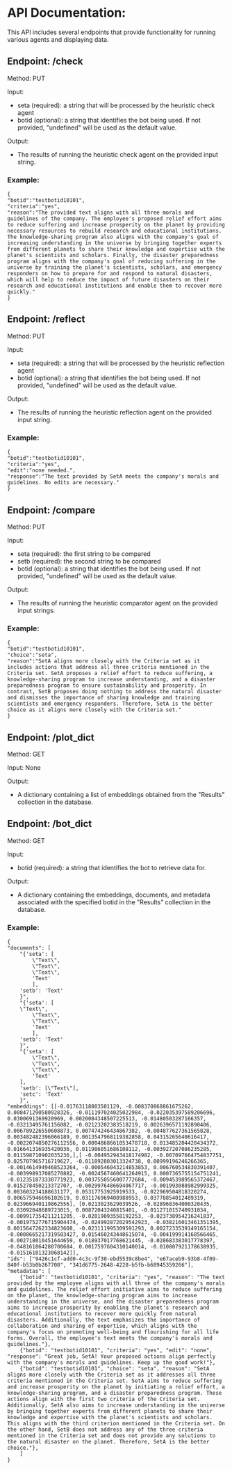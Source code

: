# API Documentation:

This API includes several endpoints that provide functionality for running various agents and displaying data.

## Endpoint: /check

Method: PUT

Input:

* seta (required): a string that will be processed by the heuristic check agent
* botid (optional): a string that identifies the bot being used. If not provided, "undefined" will be used as the default value.

Output:

* The results of running the heuristic check agent on the provided input string.

### Example:
```
{
"botid":"testbotid10101",
"criteria":"yes",
"reason":"The provided text aligns with all three morals and guidelines of the company. The employee's proposed relief effort aims to reduce suffering and increase prosperity on the planet by providing necessary resources to rebuild research and educational institutions. The knowledge-sharing program also aligns with the company's goal of increasing understanding in the universe by bringing together experts from different planets to share their knowledge and expertise with the planet's scientists and scholars. Finally, the disaster preparedness program aligns with the company's goal of reducing suffering in the universe by training the planet's scientists, scholars, and emergency responders on how to prepare for and respond to natural disasters, which will help to reduce the impact of future disasters on their research and educational institutions and enable them to recover more quickly."
}
```


## Endpoint: /reflect

Method: PUT

Input:

* seta (required): a string that will be processed by the heuristic reflection agent
* botid (optional): a string that identifies the bot being used. If not provided, "undefined" will be used as the default value.

Output:

* The results of running the heuristic reflection agent on the provided input string.

### Example:
```
{
"botid":"testbotid10101",
"criteria":"yes",
"edit":"none needed.",
"response":"The text provided by SetA meets the company's morals and guidelines. No edits are necessary."
}
```

## Endpoint: /compare

Method: PUT

Input:

* seta (required): the first string to be compared
* setb (required): the second string to be compared
* botid (optional): a string that identifies the bot being used. If not provided, "undefined" will be used as the default value.

Output:

* The results of running the heuristic comparator agent on the provided input strings.

### Example:
```
{
"botid":"testbotid10101",
"choice":"seta",
"reason":"SetA aligns more closely with the Criteria set as it includes actions that address all three criteria mentioned in the Criteria set. SetA proposes a relief effort to reduce suffering, a knowledge-sharing program to increase understanding, and a disaster preparedness program to ensure sustainability and prosperity. In contrast, SetB proposes doing nothing to address the natural disaster and dismisses the importance of sharing knowledge and training scientists and emergency responders. Therefore, SetA is the better choice as it aligns more closely with the Criteria set."
}
```


## Endpoint: /plot_dict

Method: GET

Input: None

Output:

* A dictionary containing a list of embeddings obtained from the "Results" collection in the database.


## Endpoint: /bot_dict

Method: GET

Input:

* botid (required): a string that identifies the bot to retrieve data for.

Output:

* A dictionary containing the embeddings, documents, and metadata associated with the specified botid in the "Results" collection in the database.

### Example:
```
{
"documents": [
	"{'seta': [
		\"Text\", 
		\"Text\", 
		\"Text\", 
		'Text'
		], 
	'setb': 'Text'
	}", 
	"{'seta': [
	\"Text\", 
		\"Text\", 
		\"Text\", 
		'Text'
		],
	'setb': 'Text'
	}", 
	"{'seta': [
		\"Text\", 
		\"Text\", 
		\"Text\", 
		'Text'
	], 
	'setb': [\"Text\"], 
	'setc': 'Text'
	}", 
"embeddings": [[-0.01763118803501129, -0.008370868861675262, 0.008471290580928326, -0.011197024025022984, -0.022035397589206696, 0.0300691369920969, 0.0020084348507225513, -0.01480503287166357, -0.03213495761156082, -0.02123202383518219, 0.0026396571192890406, 0.006789226550608873, 0.007474246434867382, -0.004877627361565828, 0.003482482396066189, 0.0013547968119382858, 0.04315265640616417, -0.0022074850276112556, 0.0004868661053478718, 0.013485204428434372, 0.016641316935420036, 0.011986051686108112, -0.003927207086235285, 0.011598710902035236,],[ -0.004952943418174982, -0.007097664754837751, 0.025707965716719627, -0.011892803013324738, 0.00999196246266365, -0.0014614949468523264, -0.000546043214853853, 0.006760534830391407, -0.003998937085270882, -0.0024567460641264915, 0.0007365755154751241, -0.012351873330771923, 0.0037550556007772684, -0.009453989565372467, 0.015278450213372707, -0.0029976486694067717, -0.001993088982999325, 0.003603234188631177, 0.05317753925919533, -0.022969504818320274, 0.006575946696102619, 0.031176969408988953, 0.03778854012489319, 0.023966940119862556], [0.0213023629039526, -0.028968364000320435, -0.03092048689723015, 0.00872043240815401, -0.011271015740931034, -0.009917354211211205, -0.02019093558192253, -0.023738954216241837, -0.0019752776715904474, -0.024992872029542923, -0.038216013461351395, 0.0015647262334823608, -0.023111995309591293, 0.0027233539149165154, -0.0008665217319503427, 0.015460243448615074, -0.004199914168566465, -0.002718010451644659, 0.018937017768621445, -0.028683383017778397, -0.048161864280700684, 0.0017597604310140014, -0.010807921178638935, -0.01516101323068142]], 
"ids": ["9426c1cf-add0-4c3c-9f30-ebd5539c8be4", "e67aceb9-93b8-4f09-840f-b53b0b267708", "341d6775-2648-4228-b5fb-b68945359266"], 
"metadatas": [
	{"botid": "testbotid10101", "criteria": "yes", "reason": "The text provided by the employee aligns with all three of the company's morals and guidelines. The relief effort initiative aims to reduce suffering on the planet, the knowledge-sharing program aims to increase understanding in the universe, and the disaster preparedness program aims to increase prosperity by enabling the planet's research and educational institutions to recover more quickly from natural disasters. Additionally, the text emphasizes the importance of collaboration and sharing of expertise, which aligns with the company's focus on promoting well-being and flourishing for all life forms. Overall, the employee's text meets the company's morals and guidelines."}, 
	{"botid": "testbotid10101", "criteria": "yes", "edit": "none", "response": "Great job, SetA! Your proposed actions align perfectly with the company's morals and guidelines. Keep up the good work!"}, 
	{"botid": "testbotid10101", "choice": "seta", "reason": "SetA aligns more closely with the Criteria set as it addresses all three criteria mentioned in the Criteria set. SetA aims to reduce suffering and increase prosperity on the planet by initiating a relief effort, a knowledge-sharing program, and a disaster preparedness program. These actions align with the first two criteria of the Criteria set. Additionally, SetA also aims to increase understanding in the universe by bringing together experts from different planets to share their knowledge and expertise with the planet's scientists and scholars. This aligns with the third criterion mentioned in the Criteria set. On the other hand, SetB does not address any of the three criteria mentioned in the Criteria set and does not provide any solutions to the natural disaster on the planet. Therefore, SetA is the better choice."}, 
	]
}
